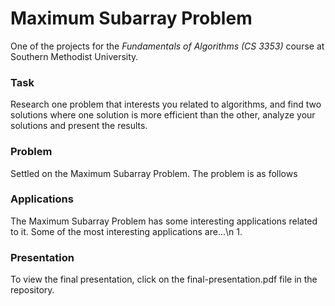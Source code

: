 # Maximum Subarray Problem
One of the projects for the *Fundamentals of Algorithms (CS 3353)* course at Southern Methodist University.
### Task
Research one problem that interests you related to algorithms, and find two solutions where one solution is more efficient than the other, analyze your solutions and present the results. 
### Problem
Settled on the Maximum Subarray Problem. The problem is as follows
### Applications
The Maximum Subarray Problem has some interesting applications related to it. Some of the most interesting applications are...\n
1.
### Presentation
To view the final presentation, click on the final-presentation.pdf file in the repository. 
